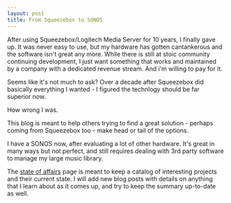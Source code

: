 ```yaml
---
layout: post
title: From Squeezebox to SONOS
---
```


After using Squeezebox/Logitech Media Server for 10 years, I finally gave up. It was never easy to use, but my hardware has gotten cantankerous and the software isn't great any more. While there is still at stoic community continuing development, I just want something that works and maintained by a company with a dedicated revenue stream. And i'm willing to pay for it.

Seems like it's not much to ask? Over a decade after Squeezebox did basically everything I wanted - I figured the technlogy should be far superior now. 

How wrong I was.

This blog is meant to help others trying to find a great solution - perhaps coming from Squeezebox too - make head or tail of the options.

I have a SONOS now, after evaluating a lot of other hardware. It's great in many ways but not perfect, and still requires dealing with 3rd party software to manage my large music library.

The [state of affairs](./state-of-affairs) page is meant to keep a catalog of interesting projects and their current state. I will add new blog posts with details on anything that I learn about as it comes up, and try to keep the summary up-to-date as well.